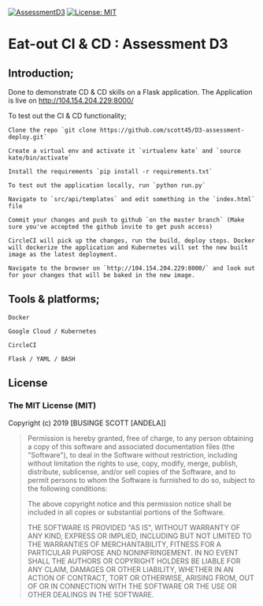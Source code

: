 [![AssessmentD3](https://img.shields.io/badge/Scott%20Businge-D3-green.svg)]()
[![License: MIT](https://img.shields.io/badge/License-MIT-yellow.svg)](https://opensource.org/licenses/MIT)

# Eat-out CI & CD : Assessment D3

## Introduction;
Done to demonstrate CD & CD skills on a Flask application. 
The Application is live on http://104.154.204.229:8000/

To test out the CI & CD functionality;

```
Clone the repo `git clone https://github.com/scott45/D3-assessment-deploy.git`

Create a virtual env and activate it `virtualenv kate` and `source kate/bin/activate`

Install the requirements `pip install -r requirements.txt` 

To test out the application locally, run `python run.py`

Navigate to `src/api/templates` and edit something in the `index.html` file

Commit your changes and push to github `on the master branch` (Make sure you've accepted the github invite to get push access)

CircleCI will pick up the changes, run the build, deploy steps. Docker will dockerize the application and Kubernetes will set the new built image as the latest deployment.

Navigate to the browser on `http://104.154.204.229:8000/` and look out for your changes that will be baked in the new image.
```

## Tools & platforms;

```
Docker

Google Cloud / Kubernetes

CircleCI

Flask / YAML / BASH
 ```

## License

### The MIT License (MIT)

Copyright (c) 2019 [BUSINGE SCOTT [ANDELA]]

> Permission is hereby granted, free of charge, to any person obtaining a copy
> of this software and associated documentation files (the "Software"), to deal
> in the Software without restriction, including without limitation the rights
> to use, copy, modify, merge, publish, distribute, sublicense, and/or sell
> copies of the Software, and to permit persons to whom the Software is
> furnished to do so, subject to the following conditions:
>
> The above copyright notice and this permission notice shall be included in
> all copies or substantial portions of the Software.
>
> THE SOFTWARE IS PROVIDED "AS IS", WITHOUT WARRANTY OF ANY KIND, EXPRESS OR
> IMPLIED, INCLUDING BUT NOT LIMITED TO THE WARRANTIES OF MERCHANTABILITY,
> FITNESS FOR A PARTICULAR PURPOSE AND NONINFRINGEMENT. IN NO EVENT SHALL THE
> AUTHORS OR COPYRIGHT HOLDERS BE LIABLE FOR ANY CLAIM, DAMAGES OR OTHER
> LIABILITY, WHETHER IN AN ACTION OF CONTRACT, TORT OR OTHERWISE, ARISING FROM,
> OUT OF OR IN CONNECTION WITH THE SOFTWARE OR THE USE OR OTHER DEALINGS IN
> THE SOFTWARE.
